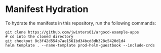 # Manifest Hydration

To hydrate the manifests in this repository, run the following commands:

```shell
git clone https://github.com/jwinters01/argocd-example-apps
# cd into the cloned directory
git checkout 8c3f42d554b7ae1561bd34bcd8db328c5420d1d4
helm template . --name-template prod-helm-guestbook --include-crds
```
